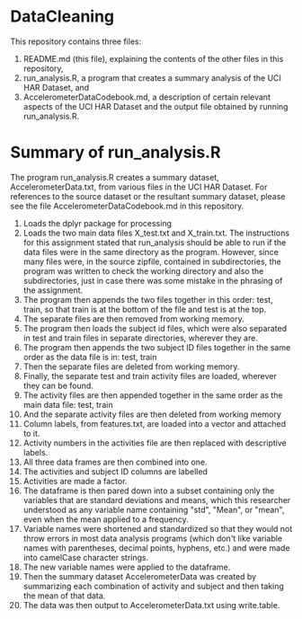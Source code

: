 # DataCleaning
This repository contains three files:
1.  README.md (this file), explaining the contents of the other files in this
    repository, 
2.  run_analysis.R, a program that creates a summary analysis of the UCI HAR
    Dataset, and 
3.  AccelerometerDataCodebook.md, a description of certain relevant aspects of the
    UCI HAR Dataset and the output file obtained by running run_analysis.R.

# Summary of run_analysis.R
The program run_analysis.R creates a summary dataset, AccelerometerData.txt, from
various files in the UCI HAR Dataset.  For references to the source dataset or the
resultant summary dataset, please see the file AccelerometerDataCodebook.md in this 
repository.

1.  Loads the dplyr package for processing
2.  Loads the two main data files X_test.txt and X_train.txt.  The instructions for this
    assignment stated that run_analysis should be able to run if the data files were in
    the same directory as the program. However, since many files were, in the source
    zipfile, contained in subdirectories, the program was written to check the working
    directory and also the subdirectories, just in case there was some mistake in the
    phrasing of the assignment.  
3.  The program then appends the two files together in this order: test, train, so that 
    train is at the bottom of the file and test is at the top.
4.  The separate files are then removed from working memory.
5.  The program then loads the subject id files, which were also separated in test and 
    train files in separate directories, wherever they are.
6.  The program then appends the two subject ID files together in the same order as 
    the data file is in: test, train
7.  Then the separate files are deleted from working memory.
8.  Finally, the separate test and train activity files are loaded, wherever they can 
    be found.
9.  The activity files are then appended together in the same order as the main data 
    file: test, train
10. And the separate activity files are then deleted from working memory
11. Column labels, from features.txt, are loaded into a vector and attached to it.
12. Activity numbers in the activities file are then replaced with descriptive labels.
13. All three data frames are then combined into one.
14. The activities and subject ID columns are labelled
15. Activities are made a factor.
16. The dataframe is then pared down into a subset containing only the variables that 
    are standard deviations and means, which this researcher understood as any variable
	  name containing "std", "Mean", or "mean", even when the mean applied to a frequency.
17. Variable names were shortened and standardized so that they would not throw errors
    in most data analysis programs (which don't like variable names with parentheses,
	decimal points, hyphens, etc.) and were made into camelCase character strings.
18. The new variable names were applied to the dataframe.
19. Then the summary dataset AccelerometerData was created by summarizing each 
    combination of activity and subject and then taking the mean of that data.
20. The data was then output to AccelerometerData.txt using write.table.
